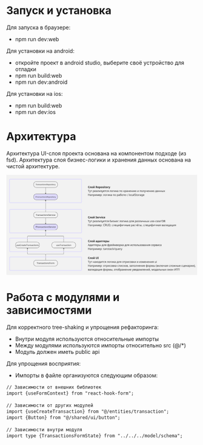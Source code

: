 # Запуск и установка

Для запуска в браузере:
- npm run dev:web

Для установки на android:
- откройте проект в android studio, выберите своё устройство для отладки
- npm run build:web
- npm run dev:android

Для установки на ios:
- npm run build:web
- npm run dev:ios

# Архитектура
Архитектура UI-слоя проекта основана на компонентом подходе (из fsd).
Архитектура слоя бизнес-логики и хранения данных основана на чистой архитектуре.

![architecture.jpg](architecture.jpg)

# Работа с модулями и зависимостями

Для корректного tree-shaking и упрощения рефакторинга:
 - Внутри модуля используются относительные импорты
 - Между модулями используются импорты относительно src (@/*)
 - Модуль должен иметь public api

Для упрощения восприятия:
 - Импорты в файле организуются следующим образом:
```
// Зависимости от внешних библиотек
import {useFormContext} from "react-hook-form";

// Зависимости от других модулей
import {useCreateTransaction} from "@/entities/transaction";
import {Button} from "@/shared/ui/button";

// Зависимости внутри модуля
import type {TransactionsFormState} from "../../../model/schema";
```



